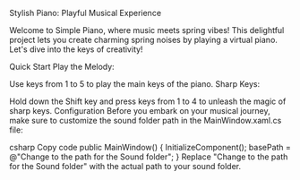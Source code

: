 Stylish Piano: Playful Musical Experience

Welcome to Simple Piano, where music meets spring vibes! This delightful project lets you create charming spring noises by playing a virtual piano. Let's dive into the keys of creativity!

Quick Start
Play the Melody:

Use keys from 1 to 5 to play the main keys of the piano.
Sharp Keys:

Hold down the Shift key and press keys from 1 to 4 to unleash the magic of sharp keys.
Configuration
Before you embark on your musical journey, make sure to customize the sound folder path in the MainWindow.xaml.cs file:

csharp
Copy code
public MainWindow()
{
    InitializeComponent();
    basePath = @"Change to the path for the Sound folder";
}
Replace "Change to the path for the Sound folder" with the actual path to your sound folder.
